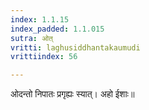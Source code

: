 ```yaml
---
index: 1.1.15
index_padded: 1.1.015
sutra: ओत्
vritti: laghusiddhantakaumudi
vrittiindex: 56

---
```

ओदन्तो निपातः प्रगृह्यः स्यात्। अहो ईशाः॥
